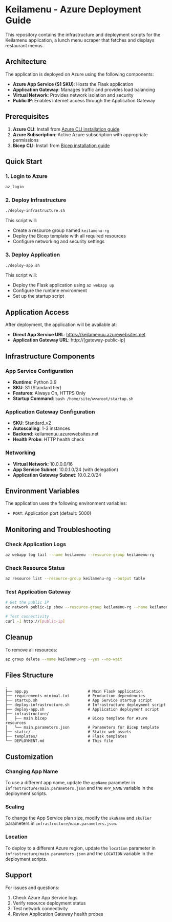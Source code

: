 # Keilamenu - Azure Deployment Guide

This repository contains the infrastructure and deployment scripts for the Keilamenu application, a lunch menu scraper that fetches and displays restaurant menus.

## Architecture

The application is deployed on Azure using the following components:
- **Azure App Service (S1 SKU)**: Hosts the Flask application
- **Application Gateway**: Manages traffic and provides load balancing
- **Virtual Network**: Provides network isolation and security
- **Public IP**: Enables internet access through the Application Gateway

## Prerequisites

1. **Azure CLI**: Install from [Azure CLI installation guide](https://docs.microsoft.com/en-us/cli/azure/install-azure-cli)
2. **Azure Subscription**: Active Azure subscription with appropriate permissions
3. **Bicep CLI**: Install from [Bicep installation guide](https://docs.microsoft.com/en-us/azure/azure-resource-manager/bicep/install)

## Quick Start

### 1. Login to Azure
```bash
az login
```

### 2. Deploy Infrastructure
```bash
./deploy-infrastructure.sh
```

This script will:
- Create a resource group named `keilamenu-rg`
- Deploy the Bicep template with all required resources
- Configure networking and security settings

### 3. Deploy Application
```bash
./deploy-app.sh
```

This script will:
- Deploy the Flask application using `az webapp up`
- Configure the runtime environment
- Set up the startup script

## Application Access

After deployment, the application will be available at:
- **Direct App Service URL**: https://keilamenuu.azurewebsites.net
- **Application Gateway URL**: http://[gateway-public-ip]

## Infrastructure Components

### App Service Configuration
- **Runtime**: Python 3.9
- **SKU**: S1 (Standard tier)
- **Features**: Always On, HTTPS Only
- **Startup Command**: `bash /home/site/wwwroot/startup.sh`

### Application Gateway Configuration
- **SKU**: Standard_v2
- **Autoscaling**: 1-3 instances
- **Backend**: keilamenuu.azurewebsites.net
- **Health Probe**: HTTP health check

### Networking
- **Virtual Network**: 10.0.0.0/16
- **App Service Subnet**: 10.0.1.0/24 (with delegation)
- **Application Gateway Subnet**: 10.0.2.0/24

## Environment Variables

The application uses the following environment variables:
- `PORT`: Application port (default: 5000)

## Monitoring and Troubleshooting

### Check Application Logs
```bash
az webapp log tail --name keilamenu --resource-group keilamenu-rg
```

### Check Resource Status
```bash
az resource list --resource-group keilamenu-rg --output table
```

### Test Application Gateway
```bash
# Get the public IP
az network public-ip show --resource-group keilamenu-rg --name keilamenu-pip --query ipAddress

# Test connectivity
curl -I http://[public-ip]
```

## Cleanup

To remove all resources:
```bash
az group delete --name keilamenu-rg --yes --no-wait
```

## Files Structure

```
.
├── app.py                          # Main Flask application
├── requirements-minimal.txt        # Production dependencies
├── startup.sh                      # App Service startup script
├── deploy-infrastructure.sh        # Infrastructure deployment script
├── deploy-app.sh                   # Application deployment script
├── infrastructure/
│   ├── main.bicep                  # Bicep template for Azure resources
│   └── main.parameters.json        # Parameters for Bicep template
├── static/                         # Static web assets
├── templates/                      # Flask templates
└── DEPLOYMENT.md                   # This file
```

## Customization

### Changing App Name
To use a different app name, update the `appName` parameter in `infrastructure/main.parameters.json` and the `APP_NAME` variable in the deployment scripts.

### Scaling
To change the App Service plan size, modify the `skuName` and `skuTier` parameters in `infrastructure/main.parameters.json`.

### Location
To deploy to a different Azure region, update the `location` parameter in `infrastructure/main.parameters.json` and the `LOCATION` variable in the deployment scripts.

## Support

For issues and questions:
1. Check Azure App Service logs
2. Verify resource deployment status
3. Test network connectivity
4. Review Application Gateway health probes